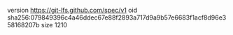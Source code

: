 version https://git-lfs.github.com/spec/v1
oid sha256:079849396c4a46ddec67e88f2893a717d9a9b57e6683f1acf8d96e358168207b
size 1210
